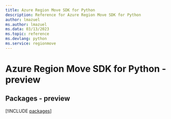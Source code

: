 ```yaml
---
title: Azure Region Move SDK for Python
description: Reference for Azure Region Move SDK for Python
author: lmazuel
ms.author: lmazuel
ms.data: 03/13/2023
ms.topic: reference
ms.devlang: python
ms.service: regionmove
---
```

# Azure Region Move SDK for Python - preview
## Packages - preview
[!INCLUDE [packages](region-move-index.md)]